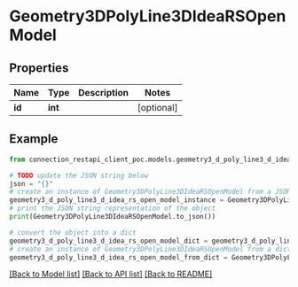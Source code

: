 # Geometry3DPolyLine3DIdeaRSOpenModel


## Properties

Name | Type | Description | Notes
------------ | ------------- | ------------- | -------------
**id** | **int** |  | [optional] 

## Example

```python
from connection_restapi_client_poc.models.geometry3_d_poly_line3_d_idea_rs_open_model import Geometry3DPolyLine3DIdeaRSOpenModel

# TODO update the JSON string below
json = "{}"
# create an instance of Geometry3DPolyLine3DIdeaRSOpenModel from a JSON string
geometry3_d_poly_line3_d_idea_rs_open_model_instance = Geometry3DPolyLine3DIdeaRSOpenModel.from_json(json)
# print the JSON string representation of the object
print(Geometry3DPolyLine3DIdeaRSOpenModel.to_json())

# convert the object into a dict
geometry3_d_poly_line3_d_idea_rs_open_model_dict = geometry3_d_poly_line3_d_idea_rs_open_model_instance.to_dict()
# create an instance of Geometry3DPolyLine3DIdeaRSOpenModel from a dict
geometry3_d_poly_line3_d_idea_rs_open_model_from_dict = Geometry3DPolyLine3DIdeaRSOpenModel.from_dict(geometry3_d_poly_line3_d_idea_rs_open_model_dict)
```
[[Back to Model list]](../README.md#documentation-for-models) [[Back to API list]](../README.md#documentation-for-api-endpoints) [[Back to README]](../README.md)


